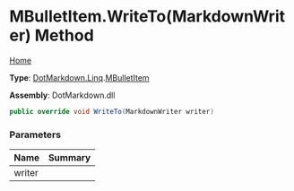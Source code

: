 # MBulletItem\.WriteTo\(MarkdownWriter\) Method

[Home](../../../../README.md)

**Type**: [DotMarkdown.Linq](../../README.md)\.[MBulletItem](../README.md)

**Assembly**: DotMarkdown\.dll

```csharp
public override void WriteTo(MarkdownWriter writer)
```

### Parameters

| Name | Summary |
| ---- | ------- |
| writer | |


